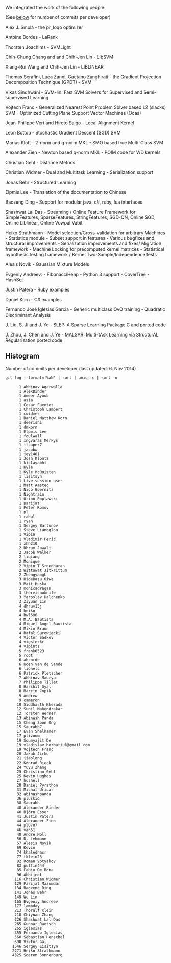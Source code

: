 We integrated the work of the following people:

(See [below](##Histogram) for number of commits per developer)

 Alex J. Smola
	- the pr_loqo optimizer

 Antoine Bordes
	- LaRank

 Thorsten Joachims
	- SVMLight

 Chih-Chung Chang and and Chih-Jen Lin
	- LibSVM

 Xiang-Rui Wang and Chih-Jen Lin
	- LIBLINEAR

 Thomas Serafini, Luca Zanni, Gaetano Zanghirati
	- the Gradient Projection Decomposition Technique (GPDT) - SVM

 Vikas Sindhwani
	- SVM-lin: Fast SVM Solvers for Supervised and Semi-supervised Learning

 Vojtech Franc
	- Generalized Nearest Point Problem Solver based L2 (slacks) SVM
	- Optimized Cutting Plane Support Vector Machines (Ocas)

 Jean-Philippe Vert and Hiroto Saigo
	- Local Alignment Kernel

 Leon Bottou
	- Stochastic Gradient Descent (SGD) SVM

 Marius Kloft
	- 2-norm and q-norm MKL
	- SMO based true Multi-Class SVM

 Alexander Zien
	- Newton based q-norm MKL
	- POIM code for WD kernels

 Christian Gehl
	- Distance Metrics

 Christian Widmer
	- Dual and Multitask Learning
	- Serialization support

 Jonas Behr
	- Structured Learning

 Elpmis Lee
	- Translation of the documentation to Chinese

 Baozeng Ding
	 - Support for modular java, c#, ruby, lua interfaces

 Shashwat Lal Das
	- Streaming / Online Feature Framework for SimpleFeatures, SparseFeatures,
	  StringFeatures, SGD-QN, Online SGD, Online Liblinear, Online Vowpal Vabit

 Heiko Strathmann
	- Model selection/Cross-validation for arbitrary Machines
	- Statistics module
	- Subset support in features
	- Various bugfixes and structural improvements
	- Serialization improvements and fixes/ Migration framework
	- Machine Locking for precomputed kernel matrices
	- Statistical hypothesis testing framework / Kernel Two-Sample/Independence tests

 Alesis Novik
	- Gaussian Mixture Models

 Evgeniy Andreev:
	- FibonacciHeap
	- Python 3 support
	- CoverTree
	- HashSet

 Justin Patera
	- Ruby examples

 Daniel Korn
	- C# examples

 Fernando José Iglesias Garcia
	- Generic multiclass OvO training
	- Quadratic Discriminant Analysis

 J. Liu, S. Ji and J. Ye
	- SLEP: A Sparse Learning Package C and ported code

 J. Zhou, J. Chen and J. Ye
	- MALSAR: Multi-tAsk Learning via StructurAL Regularization ported code

## Histogram
Number of commits per developer (last updated: 6. Nov 2014)
```
git log --format='%aN' | sort | uniq -c | sort -n
```

```
      1 Abhinav Agarwalla
      1 AlexBinder
      1 Ameer Ayoub
      1 asia
      1 Cesar Fuentes
      1 Christoph Lampert
      1 cwidmer
      1 Daniel Matthew Korn
      1 deerishi
      1 dmkorn
      1 Elpmis Lee
      1 foulwall
      1 Ingvaras Merkys
      1 itsuper7
      1 jacobw
      1 jey1401
      1 Josh Klontz
      1 kislayabhi
      1 Kyle
      1 Kyle McQuisten
      1 lisitsyn
      1 Live session user
      1 Matt Aasted
      1 Nico Goernitz
      1 Nightrain
      1 Orion Poplawski
      1 parijat
      1 Peter Romov
      1 pl
      1 rahul
      1 ryan
      1 Sergey Bartunov
      1 Steve Lianoglou
      1 Vipin
      1 Vladimir Perić
      1 zhh210
      2 Dhruv Jawali
      2 Jacob Walker
      2 liqiang
      2 Monique
      2 Vipin T Sreedharan
      2 Wittawat Jitkrittum
      2 ZhengyangL
      3 Hidekazu Oiwa
      3 Matt Huska
      3 monicadragan
      3 thereisnoknife
      3 Yaroslav Halchenko
      3 Ziyuan Lin
      4 dhruv13j
      4 heiko
      4 hwl596
      4 M.A. Bautista
      4 Miguel Angel Bautista
      4 Mikio Braun
      4 Rafał Surowiecki
      4 Victor Sadkov
      4 vigsterkr
      4 vipints
      5 frank0523
      5 root
      6 ahcorde
      6 Koen van de Sande
      6 lionelc
      6 Patrick Pletscher
      7 Abhinav Maurya
      7 Philippe Tillet
      8 Harshit Syal
      8 Marcin Copik
      9 Andrew
      9 cameron
     10 Siddharth Kherada
     12 Sunil Mahendrakar
     12 Torsten Werner
     13 Abinash Panda
     15 Cheng Soon Ong
     15 Saurabh7
     17 Evan Shelhamer
     17 ptizoom
     19 Soumyajit De
     19 vladislav.horbatiuk@gmail.com
     19 Vojtech Franc
     20 Jakub Jirku
     21 jiaolong
     22 Konrad Rieck
     24 Yuyu Zhang
     25 Christian Gehl
     25 Kevin Hughes
     27 hushell
     28 Daniel Pyrathon
     31 Michal Uricar
     32 abinashpanda
     36 pluskid
     38 Saurabh
     40 Alexander Binder
     40 Björn Esser
     41 Justin Patera
     44 Alexander Zien
     44 pl8787
     46 van51
     48 Andre Noll
     56 D. Lehmann
     57 Alesis Novik
     69 Kevin
     74 khalednasr
     77 tklein23
     82 Roman Votyakov
     83 puffin444
     85 Fabio De Bona
     96 Abhijeet
    116 Christian Widmer
    129 Parijat Mazumdar
    134 Baozeng Ding
    141 Jonas Behr
    149 Wu Lin
    165 Evgeniy Andreev
    177 lambday
    213 Thoralf Klein
    218 Chiyuan Zhang
    226 Shashwat Lal Das
    265 Gunnar Raetsch
    265 iglesias
    355 Fernando Iglesias
    560 Sebastian Henschel
    690 Viktor Gal
   1546 Sergey Lisitsyn
   2271 Heiko Strathmann
   4325 Soeren Sonnenburg
```